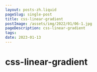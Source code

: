 ```yaml
---
layout: posts-zh.liquid
pageSlug: single-post
title: css-linear-gradient
postImage: /assets/img/2022/01/06-1.jpg
pageDescription: css-linear-gradient
tags: 
date: 2023-01-13
---
```

# css-linear-gradient